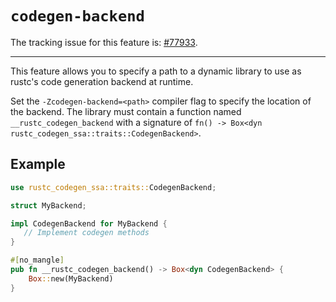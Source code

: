 # `codegen-backend`

The tracking issue for this feature is: [#77933](https://github.com/rust-lang/rust/issues/77933).

------------------------

This feature allows you to specify a path to a dynamic library to use as rustc's
code generation backend at runtime.

Set the `-Zcodegen-backend=<path>` compiler flag to specify the location of the
backend. The library must contain a function named `__rustc_codegen_backend`
with a signature of `fn() -> Box<dyn rustc_codegen_ssa::traits::CodegenBackend>`.

## Example
```rust
use rustc_codegen_ssa::traits::CodegenBackend;

struct MyBackend;

impl CodegenBackend for MyBackend {
   // Implement codegen methods
}

#[no_mangle]
pub fn __rustc_codegen_backend() -> Box<dyn CodegenBackend> {
    Box::new(MyBackend)
}
```
